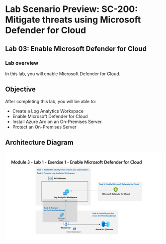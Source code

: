 # Lab Scenario Preview: SC-200: Mitigate threats using Microsoft Defender for Cloud

## Lab 03:  Enable Microsoft Defender for Cloud

### Lab overview

In this lab, you will enable Microsoft Defender for Cloud.

## Objective
  
  After completing this lab, you will be able to:

- Create a Log Analytics Workspace
- Enable Microsoft Defender for Cloud
- Install Azure Arc on an On-Premises Server.
- Protect an On-Premises Server

## Architecture Diagram

   ![](media/SC-200-Lab_Diagrams_Mod3_L1_Ex1.png)
